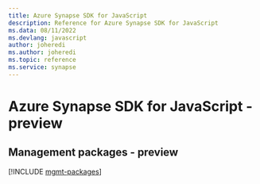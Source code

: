 ```yaml
---
title: Azure Synapse SDK for JavaScript
description: Reference for Azure Synapse SDK for JavaScript
ms.data: 08/11/2022
ms.devlang: javascript
author: joheredi
ms.author: joheredi
ms.topic: reference
ms.service: synapse
---
```

# Azure Synapse SDK for JavaScript - preview

## Management packages - preview
[!INCLUDE [mgmt-packages](synapse-mgmt-index.md)]